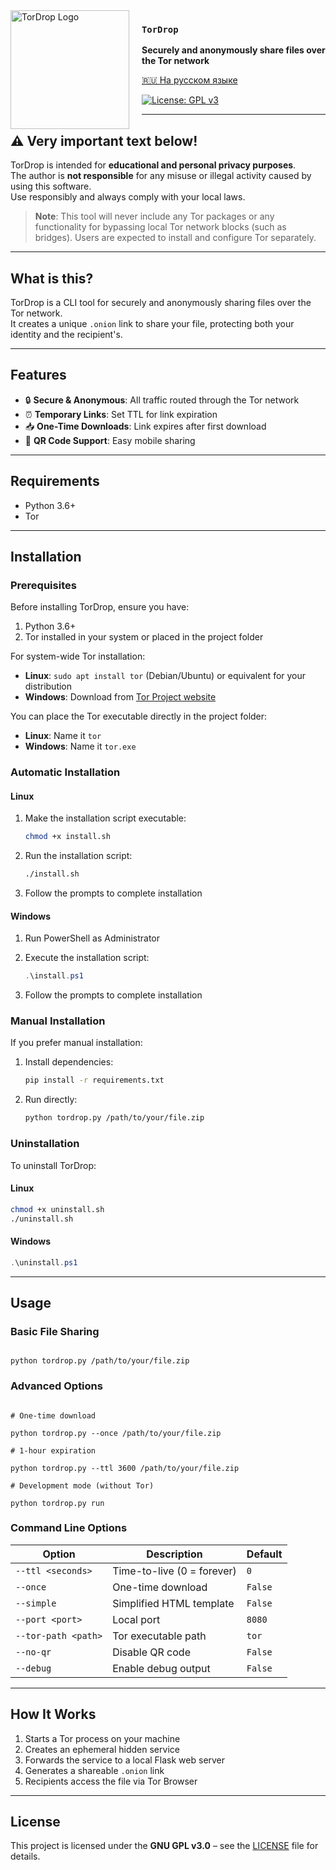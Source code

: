 
<img src="https://static.venterum.com/img/tordrop-768.png" alt="TorDrop Logo" align="left" width="190" height="190" align="left" style="margin-right: 20px;">

### `TorDrop`

**Securely and anonymously share files over the Tor network**

[🇷🇺 На русском языке](README_RU.md)

[![License: GPL v3](https://ziadoua.github.io/m3-Markdown-Badges/badges/LicenceGPLv3/licencegplv31.svg)](#)

---

## ⚠️ Very important text below!

TorDrop is intended for **educational and personal privacy purposes**.  
The author is **not responsible** for any misuse or illegal activity caused by using this software.  
Use responsibly and always comply with your local laws.

> **Note**: This tool will never include any Tor packages or any functionality for bypassing local Tor network blocks (such as bridges). Users are expected to install and configure Tor separately.

---

## What is this?

TorDrop is a CLI tool for securely and anonymously sharing files over the Tor network.  
It creates a unique `.onion` link to share your file, protecting both your identity and the recipient's.

---

## Features

- 🔒 **Secure & Anonymous**: All traffic routed through the Tor network  
- ⏰ **Temporary Links**: Set TTL for link expiration  
- 📥 **One-Time Downloads**: Link expires after first download  
- 📱 **QR Code Support**: Easy mobile sharing  

---

## Requirements

- Python 3.6+  
- Tor  

---

## Installation

### Prerequisites

Before installing TorDrop, ensure you have:
1. Python 3.6+
2. Tor installed in your system or placed in the project folder

For system-wide Tor installation:
- **Linux**: `sudo apt install tor` (Debian/Ubuntu) or equivalent for your distribution
- **Windows**: Download from [Tor Project website](https://www.torproject.org/download/tor/)

You can place the Tor executable directly in the project folder:
- **Linux**: Name it `tor`
- **Windows**: Name it `tor.exe`

### Automatic Installation

#### Linux

1. Make the installation script executable:
   ```bash
   chmod +x install.sh
   ```

2. Run the installation script:
   ```bash
   ./install.sh
   ```

3. Follow the prompts to complete installation

#### Windows

1. Run PowerShell as Administrator

2. Execute the installation script:
   ```powershell
   .\install.ps1
   ```

3. Follow the prompts to complete installation

### Manual Installation

If you prefer manual installation:

1. Install dependencies:
   ```bash
   pip install -r requirements.txt
   ```

2. Run directly:
   ```bash
   python tordrop.py /path/to/your/file.zip
   ```

### Uninstallation

To uninstall TorDrop:

#### Linux
```bash
chmod +x uninstall.sh
./uninstall.sh
```

#### Windows
```powershell
.\uninstall.ps1
```

---

## Usage

### Basic File Sharing

```

python tordrop.py /path/to/your/file.zip

```

### Advanced Options

```

# One-time download

python tordrop.py --once /path/to/your/file.zip

# 1-hour expiration

python tordrop.py --ttl 3600 /path/to/your/file.zip

# Development mode (without Tor)

python tordrop.py run

```

### Command Line Options

| Option | Description | Default |
|--------|-------------|---------|
| `--ttl <seconds>` | Time-to-live (0 = forever) | `0` |
| `--once` | One-time download | `False` |
| `--simple` | Simplified HTML template | `False` |
| `--port <port>` | Local port | `8080` |
| `--tor-path <path>` | Tor executable path | `tor` |
| `--no-qr` | Disable QR code | `False` |
| `--debug` | Enable debug output | `False` |

---

## How It Works

1. Starts a Tor process on your machine  
2. Creates an ephemeral hidden service  
3. Forwards the service to a local Flask web server  
4. Generates a shareable `.onion` link  
5. Recipients access the file via Tor Browser  

---

## License

This project is licensed under the **GNU GPL v3.0** – see the [LICENSE](LICENSE) file for details.
